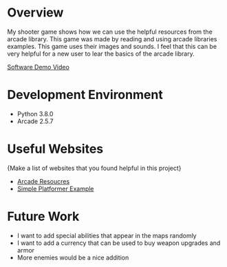 # Overview

My shooter game shows how we can use the helpful resources from the arcade library. This game was made by reading and using arcade libraries examples. This game uses their images and sounds. I feel that this can be very helpful for a new user to lear the basics of the arcade library.

[Software Demo Video](https://youtu.be/aO1r5uqqjCg)

# Development Environment

* Python 3.8.0
* Arcade 2.5.7

# Useful Websites

{Make a list of websites that you found helpful in this project}
* [Arcade Resoucres](https://api.arcade.academy/en/latest/resources.html)
* [Simple Platformer Example](https://api.arcade.academy/en/latest/examples/platform_tutorial/index.html)

# Future Work

* I want to add special abilities that appear in the maps randomly
* I want to add a currency that can be used to buy weapon upgrades and armor
* More enemies would be a nice addition
